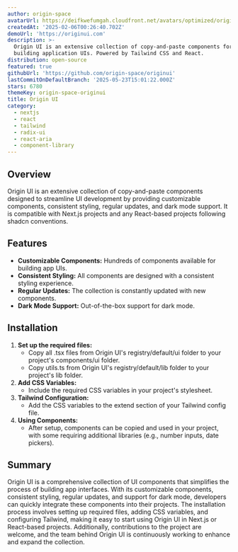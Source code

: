 ```yaml
---
author: origin-space
avatarUrl: https://deifkwefumgah.cloudfront.net/avatars/optimized/origin-space-originui-avatar-128.webp
createdAt: '2025-02-06T00:26:40.702Z'
demoUrl: 'https://originui.com'
description: >-
  Origin UI is an extensive collection of copy-and-paste components for quickly
  building application UIs. Powered by Tailwind CSS and React.
distribution: open-source
featured: true
githubUrl: 'https://github.com/origin-space/originui'
lastCommitOnDefaultBranch: '2025-05-23T15:01:22.000Z'
stars: 6780
themeKey: origin-space-originui
title: Origin UI
category:
  - nextjs
  - react
  - tailwind
  - radix-ui
  - react-aria
  - component-library
---
```

## Overview
Origin UI is an extensive collection of copy-and-paste components designed to streamline UI development by providing customizable components, consistent styling, regular updates, and dark mode support. It is compatible with Next.js projects and any React-based projects following shadcn conventions.

## Features
- **Customizable Components:** Hundreds of components available for building app UIs.
- **Consistent Styling:** All components are designed with a consistent styling experience.
- **Regular Updates:** The collection is constantly updated with new components.
- **Dark Mode Support:** Out-of-the-box support for dark mode.

## Installation
1. **Set up the required files:**
   - Copy all .tsx files from Origin UI's registry/default/ui folder to your project's components/ui folder.
   - Copy utils.ts from Origin UI's registry/default/lib folder to your project's lib folder.
2. **Add CSS Variables:**
   - Include the required CSS variables in your project's stylesheet.
3. **Tailwind Configuration:**
   - Add the CSS variables to the extend section of your Tailwind config file.
4. **Using Components:**
   - After setup, components can be copied and used in your project, with some requiring additional libraries (e.g., number inputs, date pickers).

## Summary
Origin UI is a comprehensive collection of UI components that simplifies the process of building app interfaces. With its customizable components, consistent styling, regular updates, and support for dark mode, developers can quickly integrate these components into their projects. The installation process involves setting up required files, adding CSS variables, and configuring Tailwind, making it easy to start using Origin UI in Next.js or React-based projects. Additionally, contributions to the project are welcome, and the team behind Origin UI is continuously working to enhance and expand the collection.
